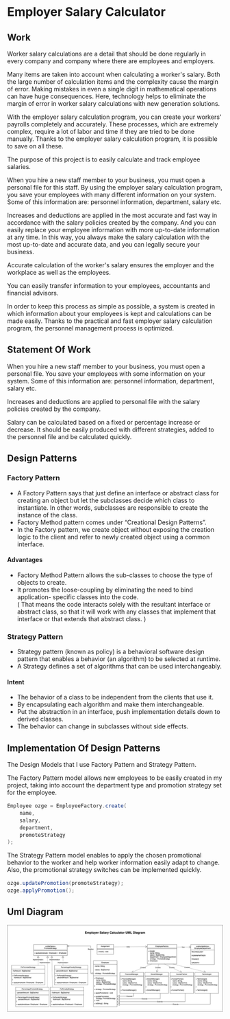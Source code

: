 # **Employer Salary Calculator**

## **Work**

Worker salary calculations are a detail that should be done regularly in every company and company where there are employees and employers.

Many items are taken into account when calculating a worker's salary. Both the large number of calculation items and the complexity cause the margin of error. Making mistakes in even a single digit in mathematical operations can have huge consequences. Here, technology helps to eliminate the margin of error in worker salary calculations with new generation solutions.

With the employer salary calculation program, you can create your workers' payrolls completely and accurately. These processes, which are extremely complex, require a lot of labor and time if they are tried to be done manually. Thanks to the employer salary calculation program, it is possible to save on all these.

The purpose of this project is to easily calculate and track employee salaries.

When you hire a new staff member to your business, you must open a personal file for this staff. By using the employer salary calculation program, you save your employees with many different information on your system. Some of this information are: personnel information, department, salary etc.

Increases and deductions are applied in the most accurate and fast way in accordance with the salary policies created by the company. And you can easily replace your employee information with more up-to-date information at any time. In this way, you always make the salary calculation with the most up-to-date and accurate data, and you can legally secure your business.

Accurate calculation of the worker's salary ensures the employer and the workplace as well as the employees.

You can easily transfer information to your employees, accountants and financial advisors.

In order to keep this process as simple as possible, a system is created in which information about your employees is kept and calculations can be made easily. Thanks to the practical and fast employer salary calculation program, the personnel management process is optimized.

## **Statement Of Work**

When you hire a new staff member to your business, you must open a personal file.
You save your employees with some information on your system. Some of this information are: personnel information, department, salary etc.

Increases and deductions are applied to personal file with the salary policies created by the company.

Salary can be calculated based on a fixed or percentage increase or decrease. It should be easily produced with different strategies, added to the personnel file and be calculated quickly.

## **Design Patterns**

### **Factory Pattern**

- A Factory Pattern says that just define an interface or abstract class for creating an object but let the subclasses decide which class to instantiate.
In other words, subclasses are responsible to create the instance of the class.
- Factory Method pattern comes under “Creational Design Patterns”.
- In the Factory pattern, we create object without exposing the creation logic to the client and refer to newly created object using a common interface.

#### Advantages

- Factory Method Pattern allows the sub-classes to choose the type of objects to create. 
- It promotes the loose-coupling by eliminating the need to bind application- specific classes into the code.  
( That means the code interacts solely with the resultant interface or abstract class, so that it will work with any classes that implement that interface or that extends that abstract class. )

### **Strategy Pattern**

- Strategy pattern (known as policy) is a behavioral software design pattern that enables a behavior (an algorithm) to be selected at runtime.
- A Strategy defines a set of algorithms that can be used interchangeably.

#### Intent

- The behavior of a class to be independent from the clients that use it.
- By encapsulating each algorithm and make them interchangeable.
- Put the abstraction in an interface, push implementation details down to derived classes.
- The behavior can change in subclasses without side effects.

## **Implementation Of Design Patterns**

The Design Models that I use Factory Pattern and Strategy Pattern.

The Factory Pattern model allows new employees to be easily created in my project, taking into account the department type and promotion strategy set for the employee.

```java
Employee ozge = EmployeeFactory.create(
    name,
    salary,
    department,
    promoteStrategy
);
```

The Strategy Pattern model enables to apply the chosen promotional behavior to the worker and help worker information easily adapt to change. Also, the promotional strategy switches can be implemented quickly.

```java
ozge.updatePromotion(promoteStrategy);
ozge.applyPromotion();
```

## **Uml Diagram**
![Uml Diagram](uml_diagram.jpg)